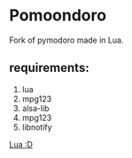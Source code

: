# Pomoondoro
 <p>Fork of pymodoro made in Lua.</p>

## requirements:
<ol>
<li>lua</li>
<li>mpg123</li>
<li>alsa-lib</li>
<li>mpg123</li>
<li>libnotify</li>
</ol>

[Lua :D](https://www.lua.org/)
